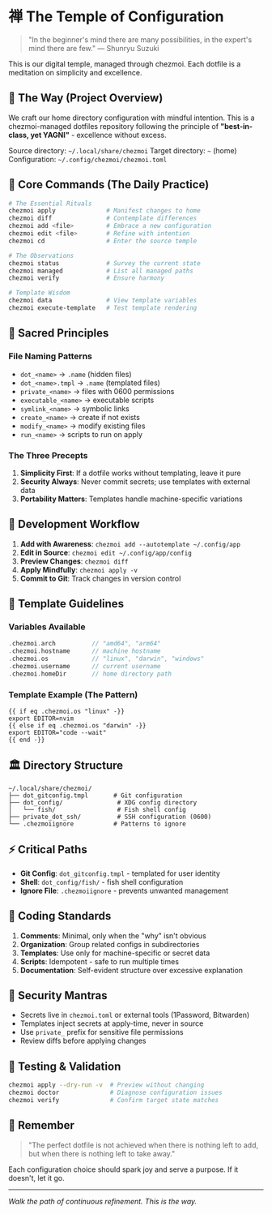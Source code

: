 # 禅 The Temple of Configuration

> "In the beginner's mind there are many possibilities, in the expert's mind there are few."
> — Shunryu Suzuki

This is our digital temple, managed through chezmoi. Each dotfile is a meditation on simplicity and excellence.

## 🍃 The Way (Project Overview)

We craft our home directory configuration with mindful intention. This is a chezmoi-managed dotfiles repository following the principle of **"best-in-class, yet YAGNI"** - excellence without excess.

Source directory: `~/.local/share/chezmoi`
Target directory: `~` (home)
Configuration: `~/.config/chezmoi/chezmoi.toml`

## 🎯 Core Commands (The Daily Practice)

```bash
# The Essential Rituals
chezmoi apply              # Manifest changes to home
chezmoi diff               # Contemplate differences
chezmoi add <file>         # Embrace a new configuration
chezmoi edit <file>        # Refine with intention
chezmoi cd                 # Enter the source temple

# The Observations
chezmoi status             # Survey the current state
chezmoi managed            # List all managed paths
chezmoi verify             # Ensure harmony

# Template Wisdom
chezmoi data               # View template variables
chezmoi execute-template   # Test template rendering
```

## 📜 Sacred Principles

### File Naming Patterns
- `dot_<name>` → `.name` (hidden files)
- `dot_<name>.tmpl` → `.name` (templated files)
- `private_<name>` → files with 0600 permissions
- `executable_<name>` → executable scripts
- `symlink_<name>` → symbolic links
- `create_<name>` → create if not exists
- `modify_<name>` → modify existing files
- `run_<name>` → scripts to run on apply

### The Three Precepts
1. **Simplicity First**: If a dotfile works without templating, leave it pure
2. **Security Always**: Never commit secrets; use templates with external data
3. **Portability Matters**: Templates handle machine-specific variations

## 🌱 Development Workflow

1. **Add with Awareness**: `chezmoi add --autotemplate ~/.config/app`
2. **Edit in Source**: `chezmoi edit ~/.config/app/config`
3. **Preview Changes**: `chezmoi diff`
4. **Apply Mindfully**: `chezmoi apply -v`
5. **Commit to Git**: Track changes in version control

## 🔧 Template Guidelines

### Variables Available
```go
.chezmoi.arch          // "amd64", "arm64"
.chezmoi.hostname      // machine hostname
.chezmoi.os            // "linux", "darwin", "windows"
.chezmoi.username      // current username
.chezmoi.homeDir       // home directory path
```

### Template Example (The Pattern)
```tmpl
{{ if eq .chezmoi.os "linux" -}}
export EDITOR=nvim
{{ else if eq .chezmoi.os "darwin" -}}
export EDITOR="code --wait"
{{ end -}}
```

## 🏛️ Directory Structure

```
~/.local/share/chezmoi/
├── dot_gitconfig.tmpl       # Git configuration
├── dot_config/               # XDG config directory
│   └── fish/                 # Fish shell config
├── private_dot_ssh/          # SSH configuration (0600)
└── .chezmoiignore           # Patterns to ignore
```

## ⚡ Critical Paths

- **Git Config**: `dot_gitconfig.tmpl` - templated for user identity
- **Shell**: `dot_config/fish/` - fish shell configuration
- **Ignore File**: `.chezmoiignore` - prevents unwanted management

## 🧘 Coding Standards

1. **Comments**: Minimal, only when the "why" isn't obvious
2. **Organization**: Group related configs in subdirectories
3. **Templates**: Use only for machine-specific or secret data
4. **Scripts**: Idempotent - safe to run multiple times
5. **Documentation**: Self-evident structure over excessive explanation

## 🔐 Security Mantras

- Secrets live in `chezmoi.toml` or external tools (1Password, Bitwarden)
- Templates inject secrets at apply-time, never in source
- Use `private_` prefix for sensitive file permissions
- Review diffs before applying changes

## 🌸 Testing & Validation

```bash
chezmoi apply --dry-run -v  # Preview without changing
chezmoi doctor              # Diagnose configuration issues
chezmoi verify              # Confirm target state matches
```

## 💭 Remember

> "The perfect dotfile is not achieved when there is nothing left to add,
> but when there is nothing left to take away."

Each configuration choice should spark joy and serve a purpose. If it doesn't, let it go.

---

*Walk the path of continuous refinement. This is the way.*